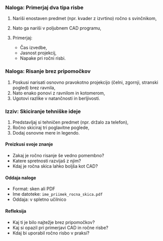 ### Naloga: Primerjaj dva tipa risbe

1. Nariši enostaven predmet (npr. kvader z izvrtino) ročno s svinčnikom,
2. Nato ga nariši v poljubnem CAD programu,
3. Primerjaj:

   * Čas izvedbe,
   * Jasnost projekcij,
   * Napake pri ročni risbi.

### Naloga: Risanje brez pripomočkov

1. Poskusi narisati osnovno pravokotno projekcijo (čelni, zgornji, stranski pogled) brez ravnila,
2. Nato enako ponovi z ravnilom in kotomerom,
3. Ugotovi razlike v natančnosti in berljivosti.

### Izziv: Skiciranje tehniške ideje

1. Predstavljaj si tehničen predmet (npr. držalo za telefon),
2. Ročno skiciraj tri poglavitne poglede,
3. Dodaj osnovne mere in legendo.

#### Preizkusi svoje znanje

* Zakaj je ročno risanje še vedno pomembno?
* Katere spretnosti razvijaš z njim?
* Kdaj je ročna skica lahko boljša kot CAD?

#### Oddaja naloge

* Format: sken ali PDF
* Ime datoteke: `ime_priimek_rocna_skica.pdf`
* Oddaja: v spletno učilnico

#### Refleksija

* Kaj ti je bilo najtežje brez pripomočkov?
* Kaj si opazil pri primerjavi CAD in ročne risbe?
* Kdaj bi uporabil ročno risbo v praksi?

